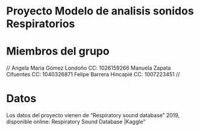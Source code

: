 # Proyecto Modelo de analisis sonidos Respiratorios

# Miembros del grupo
//
Angela Maria Gómez Londoño CC: 1026159266
Manuela Zapata Cifuentes CC: 1040326871
Felipe Barrera Hincapié CC: 1007223451
//
# Datos
Los datos del proyecto vienen de “Respiratory sound database” 2019, disponible online: Respiratory Sound Database |Kaggle"

